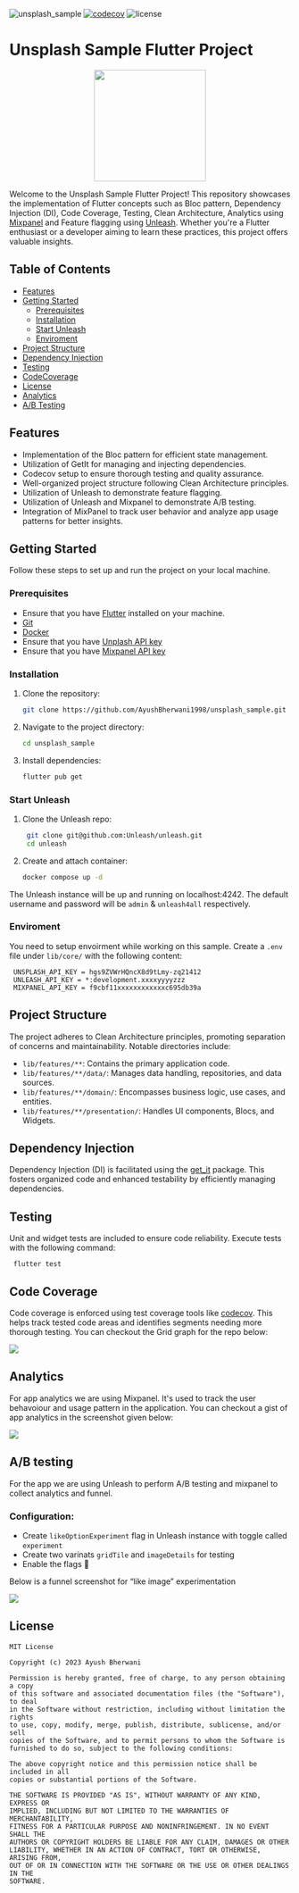 
![unsplash_sample](https://github.com/AyushBherwani1998/unsplash_sample/actions/workflows/main.yml/badge.svg?branch=main)
[![codecov](https://codecov.io/gh/AyushBherwani1998/unsplash_sample/branch/main/graph/badge.svg?token=N2TBGQQPCU)](https://codecov.io/gh/AyushBherwani1998/unsplash_sample)
![license](https://img.shields.io/badge/license-MIT-blue.svg)
# Unsplash Sample Flutter Project

<p align= "center">
  <img src="./assets/logos/unsplash_logo.png" height="200"/>
</p>

Welcome to the Unsplash Sample Flutter Project! This repository showcases the implementation of Flutter concepts such as Bloc pattern, Dependency Injection (DI), Code Coverage, Testing, Clean Architecture, Analytics using [Mixpanel](https://mixpanel.com/home/) and Feature flagging using [Unleash](https://www.getunleash.io). Whether you're a Flutter enthusiast or a developer aiming to learn these practices, this project offers valuable insights.

## Table of Contents

 - [Features](#features)
 - [Getting Started](#getting-started)
   - [Prerequisites](#prerequisites)
   - [Installation](#installation)
   - [Start Unleash](#start-unleash)
   - [Enviroment](#enviroment)
 - [Project Structure](#project-structure)
 - [Dependency Injection](#dependency-injection)
 - [Testing](#testing)
 - [CodeCoverage](#code-coverage)
 - [License](#license)
 - [Analytics](#analytics)
 - [A/B Testing](#ab-testing)

## Features

- Implementation of the Bloc pattern for efficient state management.
- Utilization of GetIt for managing and injecting dependencies.
- Codecov setup to ensure thorough testing and quality assurance.
- Well-organized project structure following Clean Architecture principles.
- Utilization of Unleash to demonstrate feature flagging.
- Utilization of Unleash and Mixpanel to demonstrate A/B testing.
- Integration of MixPanel to track user behavior and analyze app usage patterns for better insights.

## Getting Started

Follow these steps to set up and run the project on your local machine.

### Prerequisites

 - Ensure that you have [Flutter](https://flutter.dev/docs/get-started/install) installed on your machine.
 - [Git](https://git-scm.com/)
 - [Docker](https://www.docker.com/)
 - Ensure that you have [Unplash API key](https://unsplash.com/documentation#creating-a-developer-account)
 - Ensure that you have [Mixpanel API key](https://docs.mixpanel.com/docs/tracking/how-tos/api-credentials)
### Installation

1. Clone the repository:
   ```bash
   git clone https://github.com/AyushBherwani1998/unsplash_sample.git
   ```

2. Navigate to the project directory:
   ```bash
   cd unsplash_sample
   ```

3. Install dependencies:
   ```bash
   flutter pub get
   ```
### Start Unleash 

1. Clone the Unleash repo:
   ```bash
    git clone git@github.com:Unleash/unleash.git
    cd unleash
   ```
2. Create and attach container:
   ```bash
   docker compose up -d
   ```

The Unleash instance will be up and running on localhost:4242. The default username and password will be `admin` & `unleash4all` respectively.

### Enviroment

You need to setup envoirment while working on this sample. Create a `.env` file under `lib/core/` with the following content:
   ```
    UNSPLASH_API_KEY = hgs9ZVWrHQncX8d9tLmy-zq21412
    UNLEASH_API_KEY = *:development.xxxxyyyyzzz
    MIXPANEL_API_KEY = f9cbf11xxxxxxxxxxxxc695db39a
   ```

## Project Structure

The project adheres to Clean Architecture principles, promoting separation of concerns and maintainability. Notable directories include:

- `lib/features/**`: Contains the primary application code.
- `lib/features/**/data/`: Manages data handling, repositories, and data sources.
- `lib/features/**/domain/`: Encompasses business logic, use cases, and entities.
- `lib/features/**/presentation/`: Handles UI components, Blocs, and Widgets.

## Dependency Injection

Dependency Injection (DI) is facilitated using the [get_it](https://pub.dev/packages/get_it) package. This fosters organized code and enhanced testability by efficiently managing dependencies.

## Testing

Unit and widget tests are included to ensure code reliability. Execute tests with the following command:

```
 flutter test
```

## Code Coverage

Code coverage is enforced using test coverage tools like [codecov](https://about.codecov.io/). This helps track tested code areas and identifies segments needing more thorough testing. You can checkout the Grid graph for the repo below:

<img src="https://codecov.io/gh/AyushBherwani1998/unsplash_sample/branch/main/graphs/tree.svg?token=N2TBGQQPCU">

## Analytics

For app analytics we are using Mixpanel. It's used to track the user behavoiour and usage pattern in the application. You can checkout a gist of app analytics in the screenshot given below: 

<img src="./assets/images/mixpanel.png">

## A/B testing
For the app we are using Unleash to perform A/B testing and mixpanel to collect analytics and funnel.

 ### Configuration:
 - Create `likeOptionExperiment` flag in Unleash instance with toggle called `experiment`
 - Create two varinats `gridTile` and `imageDetails` for testing
 - Enable the flags :tada:

Below is a funnel screenshot for “like image” experimentation

<img src="./assets/images/mixpanel_report.png">

## License
```
MIT License

Copyright (c) 2023 Ayush Bherwani

Permission is hereby granted, free of charge, to any person obtaining a copy
of this software and associated documentation files (the "Software"), to deal
in the Software without restriction, including without limitation the rights
to use, copy, modify, merge, publish, distribute, sublicense, and/or sell
copies of the Software, and to permit persons to whom the Software is
furnished to do so, subject to the following conditions:

The above copyright notice and this permission notice shall be included in all
copies or substantial portions of the Software.

THE SOFTWARE IS PROVIDED "AS IS", WITHOUT WARRANTY OF ANY KIND, EXPRESS OR
IMPLIED, INCLUDING BUT NOT LIMITED TO THE WARRANTIES OF MERCHANTABILITY,
FITNESS FOR A PARTICULAR PURPOSE AND NONINFRINGEMENT. IN NO EVENT SHALL THE
AUTHORS OR COPYRIGHT HOLDERS BE LIABLE FOR ANY CLAIM, DAMAGES OR OTHER
LIABILITY, WHETHER IN AN ACTION OF CONTRACT, TORT OR OTHERWISE, ARISING FROM,
OUT OF OR IN CONNECTION WITH THE SOFTWARE OR THE USE OR OTHER DEALINGS IN THE
SOFTWARE.
```
